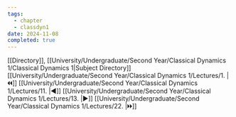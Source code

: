 ```yaml
---
tags:
  - chapter
  - classdyn1
date: 2024-11-08
completed: true
---
```

[[Directory]], [[University/Undergraduate/Second Year/Classical Dynamics 1/Classical Dynamics 1|Subject Directory]]
[[University/Undergraduate/Second Year/Classical Dynamics 1/Lectures/1. |🞀🞀]] [[University/Undergraduate/Second Year/Classical Dynamics 1/Lectures/11. |◀]] [[University/Undergraduate/Second Year/Classical Dynamics 1/Lectures/13. |▶]] [[University/Undergraduate/Second Year/Classical Dynamics 1/Lectures/22. |🞂🞂]]
# 
## 
### 